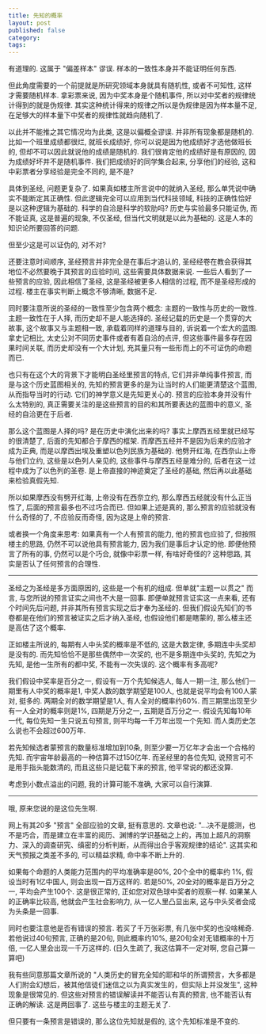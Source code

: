 ```yaml
---
title: 先知的概率
layout: post
published: false
category: 
tags:
---
```



有道理的. 这属于 "偏差样本" 谬误. 样本的一致性本身并不能证明任何东西.

但此角度需要的一个前提就是所研究领域本身就具有随机性, 或者不可知性, 这样才需要随机样本. 拿彩票来说, 因为中奖本身是个随机事件, 所以对中奖者的规律统计得到的就是伪规律. 其实这种统计得来的规律之所以是伪规律是因为样本量不足, 在足够大的样本量下中奖者的规律性就趋向随机了.

以此并不能推之其它情况均为此类, 这是以偏概全谬误. 并非所有现象都是随机的. 比如一个班里成绩都很烂, 就班长成绩好, 你可以说是因为他成绩好才选他做班长的, 但却不可以因此就说他的成绩是随机的. 我们很肯定他的成绩好是有原因的, 因为成绩好坏并不是随机事件. 我们把成绩好的同学集合起来, 分享他们的经验, 这和中彩票者分享经验是完全不同的, 是不是?

具体到圣经, 问题更复杂了. 如果真如楼主所言说中的就纳入圣经, 那么单凭说中确实不能断定其正确性. 但此逻辑完全可以应用到当代科技领域, 科技的正确性恰好是以这种逻辑为基础的. 科学的自洽是科学的软肋吗? 历史与实验最多只能证伪, 而不能证真, 这是普遍的现象, 不仅圣经, 但当代文明就是以此为基础的. 这是人本的知识论所要回答的问题.

但至少这是可以证伪的, 对不对? 

还要注意时间顺序, 圣经预言并非完全是在事后才追认的, 圣经经卷在教会获得其地位不必然要晚于其预言的应验时间, 这些需要具体数据来说. 一些后人看到了一些预言的应验, 因此相信了圣经, 这是圣经被更多人相信的过程, 而不是圣经形成的过程. 楼主在事实判断上概念不够清晰, 数据不足.

同时要注意所说的圣经的一致性至少包含两个概念: 主题的一致性与历史的一致性. 主题一致性在于人择, 而历史却不是人能选择的. 圣经记载的历史是一个贯穿的大故事, 这个故事又与主题相一致, 承载着同样的道理与目的, 诉说着一个宏大的蓝图. 拿史记相比, 太史公对不同历史事件或者有着自洽的点评, 但这些事件最多存在因果时间关联, 而历史却没有一个大计划, 充其量只有一些形而上的不可证伪的命题而已. 

也只有在这个大的背景下才能明白圣经里预言的特点, 它们并非单纯事件预言, 而是与这个历史蓝图相关的, 先知的预言更多的是为让当时的人们能更清楚这个蓝图, 从而指导当时的行动. 它们的神学意义是先知更关心的. 预言的应验本身并没有什么太特别的, 真正需要关注的是这些预言的目的和其所要表达的蓝图中的意义, 圣经的自洽更在于后者.

那么这个蓝图是人择的吗? 是在历史中演化出来的吗? 事实上摩西五经里就已经写的很清楚了,  后面的先知都合于摩西的框架. 而摩西五经并不是因为后来的应验才成为正典, 而是以摩西出埃及重塑以色列民族为基础的. 他劈开红海, 在西奈山上帝与他们立约, 这些是以色列人亲见的, 这些事件与摩西五经是难分的, 后者在这一过程中成为了以色列的圣卷. 是上帝直接的神迹奠定了圣经的基础, 然后再以此基础来检验真假先知. 

所以如果摩西没有劈开红海, 上帝没有在西奈立约, 那么摩西五经就没有什么正当性了, 后面的预言最多也不过巧合而已. 但如果上述是真的, 那么预言的应验就没有什么奇怪的了, 不应验反而奇怪, 因为这是上帝的预言.

或者换一个角度来思考: 如果真有一个人有预言的能力, 他的预言也应验了, 但按照楼主的思路, 仍然不可以说他具有预言能力, 因为我们是事后才认定的他. 即便他预言了所有的事, 仍然可以是个巧合, 就像中彩票一样, 有啥好奇怪的?  这种思路, 其实是否认了任何预言的合理性.


---------------

圣经之为圣经是多方面原因的, 这些是一个有机的组成. 但单就"主题一以贯之" 而言, 与您所说的预言证实之间也不大是一回事. 即便单就预言证实这一点来看, 还有个时间先后问题, 并非其所有预言实现之后才奉为圣经的. 但我们假设先知们的书卷都是在他们的预言被证实之后才纳入圣经, 也假设他们都是瞎蒙的, 那么楼主还是高估了这个概率. 

正如楼主所说的, 每期有人中头奖的概率是不低的, 这是大数定律, 多期连中头奖却是没有的. 而先知恰恰不是那些偶然中一次奖的, 也不是多期连中头奖的, 先知之为先知, 是他一生所有的都中奖, 不能有一次失误的. 这个概率有多高呢? 

我们假设中奖率是百分之一, 假设有一万个先知候选人, 每人一期一注, 那么他们一期里有人中奖的概率是1, 中奖人数的数学期望是100人, 也就是说平均会有100人蒙对, 挺多的. 两期全对的数学期望是1人, 有人全对的概率约60%. 而三期里出现至少有一人全对的概率则是1%, 四期是万分之一, 五期是百万分之一. 假设先知每10年一代, 每位先知一生只说五句预言, 则平均每一千万年出现一个先知. 而人类历史怎么说也不会超过600万年. 

若先知候选者蒙预言的数量标准增加到10条, 则至少要一万亿年才会出一个合格的先知. 而宇宙年龄最高的一种估算不过150亿年. 而圣经里的各位先知, 说预言可不是用手指头能数清的, 而且这些只是记载下来的预言, 他平常说的都还没算. 

考虑到小数点溢出的问题, 我的计算可能不准确, 大家可以自行演算.

---------------------

哦, 原来您说的是这位先生啊. 

网上有其20多 "预言" 全部应验的文章, 挺有意思的. 文章也说: "...决不是臆测，也不是巧合，而是建立在丰富的阅历、渊博的学识基础之上的，再加上超凡的洞察力、深入的调查研究、缜密的分析判断，从而得出合乎客观规律的结论". 这其实和天气预报之类差不多的, 可以精益求精, 命中率不断上升的. 

如果每个命题的人类能力范围内的平均准确率是80%, 20个全中的概率约 1%, 假设当时有1亿中国人, 则会出现一百万这样的. 若是50%, 20全对的概率是百万分之一, 平均会产生100个. 这是很正常的, 正如您对双色球中奖者的观察一样. 如果某人的正确率比较高, 他就会产生社会影响力, 从一亿人里凸显出来, 这与中头奖者会成为头条是一回事. 

同时也要注意他是否有错误的预言. 若买了千万张彩票, 有几张中奖的也没啥稀奇. 若他说过40句预言, 正确的是20句, 则此概率约10%, 是20句全对无错概率的十万倍, 一亿人里会出现一千万这样的. (日久生疏了, 我这估算不一定对啊, 您自己算一算吧) 

我有些同意那篇文章所说的 "人类历史的冒充全知的耶和华的所谓预言，大多都是人们附会幻想后，被其他信徒们迷信之以为真实发生的，但实际上并没发生", 这种现象是很常见的. 但这些对预言的错误解读并不能否认有真的预言, 也不能否认有正确的解读. 这是两回事了. 这些与楼主的主题无关了. 

但只要有一条预言是错误的, 那么这位先知就是假的, 这个先知标准是不变的.